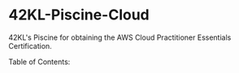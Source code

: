 # 42KL-Piscine-Cloud

42KL's Piscine for obtaining the AWS Cloud Practitioner Essentials Certification.

Table of Contents:

